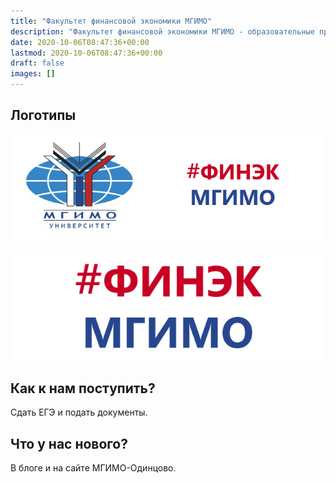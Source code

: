 ```yaml
---
title: "Факультет финансовой экономики МГИМО"
description: "Факультет финансовой экономики МГИМО - образовательные программы по экономике, менеджменту и бизнес-информатике на собственном кампусе в Одинцово."
date: 2020-10-06T08:47:36+00:00
lastmod: 2020-10-06T08:47:36+00:00
draft: false
images: []
---
```


<!-- Перенести в static -->

## Логотипы

![Логотип ФИНЭК МГИМО Одинцово](front_dash.png)

![Логотип ФИНЭК МГИМО Одинцово](finec.png)

## Как к нам поступить?

Сдать ЕГЭ и подать документы.

## Что у нас нового?

В блоге и на сайте МГИМО-Одинцово.
